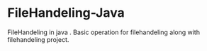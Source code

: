 # FileHandeling-Java
FileHandeling in java . Basic operation for filehandeling along with filehandeling project.
